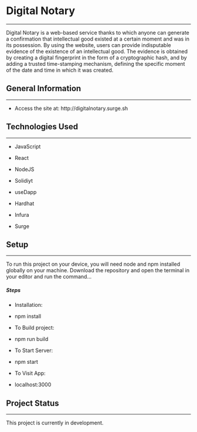 <h1>Digital Notary</h1>
<hr><p>Digital Notary is a web-based service thanks to which anyone can generate a confirmation that intellectual good existed at a certain moment and was in its possession. By using the website, users can provide indisputable evidence of the existence of an intellectual good. The evidence is obtained by creating a digital fingerprint in the form of a cryptographic hash, and by adding a trusted time-stamping mechanism, defining the specific moment of the date and time in which it was created.</p><h2>General Information</h2>
<hr><ul>
<li>Access the site at: http://digitalnotary.surge.sh</li>
</ul><h2>Technologies Used</h2>
<hr><ul>
<li>JavaScript</li>
</ul><ul>
<li>React</li>
</ul><ul>
<li>NodeJS</li>
</ul><ul>
<li>Solidiyt</li>
</ul><ul>
<li>useDapp</li>
</ul><ul>
<li>Hardhat</li>
</ul><ul>
<li>Infura</li>
</ul><ul>
<li>Surge</li>
</ul><h2>Setup</h2>
<hr><p>To run this project on your device, you will need node and npm installed globally on your machine. Download the repository and open the terminal in your editor and run the command…</p><h5>Steps</h5><ul>
<li>Installation:</li>
</ul><ul>
<li>npm install</li>
</ul><ul>
<li>To Build project:</li>
</ul><ul>
<li>npm run build</li>
</ul><ul>
<li>To Start Server:</li>
</ul><ul>
<li>npm start</li>
</ul><ul>
<li>To Visit App:</li>
</ul><ul>
<li>localhost:3000</li>
</ul><h2>Project Status</h2>
<hr><p>This project is currently in development.</p>
